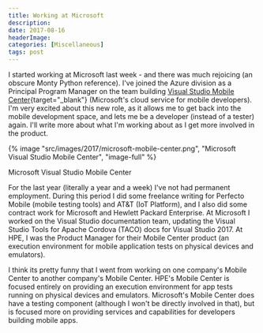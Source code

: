 ```yaml
---
title: Working at Microsoft
description: 
date: 2017-08-16
headerImage: 
categories: [Miscellaneous]
tags: post
---
```


I started working at Microsoft last week - and there was much rejoicing (an obscure Monty Python reference). I've joined the Azure division as a Principal Program Manager on the team building [Visual Studio Mobile Center](https://www.visualstudio.com/vs/mobile-center/){target="_blank"} (Microsoft's cloud service for mobile developers). I'm very excited about this new role, as it allows me to get back into the mobile development space, and lets me be a developer (instead of a tester) again. I'll write more about what I'm working about as I get more involved in the product.

{% image "src/images/2017/microsoft-mobile-center.png", "Microsoft Visual Studio Mobile Center", "image-full" %}

Microsoft Visual Studio Mobile Center

For the last year (literally a year and a week) I've not had permanent employment. During this period I did some freelance writing for Perfecto Mobile (mobile testing tools) and AT&T (IoT Platform), and I also did some contract work for Microsoft and Hewlett Packard Enterprise. At Microsoft I worked on the Visual Studio documentation team, updating the Visual Studio Tools for Apache Cordova (TACO) docs for Visual Studio 2017. At HPE, I was the Product Manager for their Mobile Center product (an execution environment for mobile application tests on physical devices and emulators).

I think its pretty funny that I went from working on one company's Mobile Center to another company's Mobile Center. HPE's Mobile Center is focused entirely on providing an execution environment for app tests running on physical devices and emulators. Microsoft's Mobile Center does have a testing component (although I won't be directly involved in that), but is focused more on providing services and capabilities for developers building mobile apps.